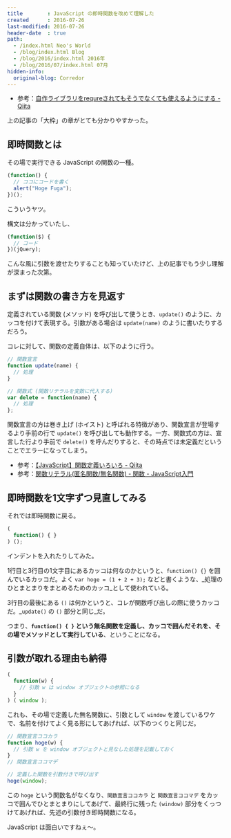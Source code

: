 ```yaml
---
title        : JavaScript の即時関数を改めて理解した
created      : 2016-07-26
last-modified: 2016-07-26
header-date  : true
path:
  - /index.html Neo's World
  - /blog/index.html Blog
  - /blog/2016/index.html 2016年
  - /blog/2016/07/index.html 07月
hidden-info:
  original-blog: Corredor
---
```


- 参考：[自作ライブラリをrequreされてもそうでなくても使えるようにする - Qiita](http://qiita.com/muyuu/items/66d8055eba22c20c7e18)

上の記事の「大枠」の章がとても分かりやすかった。

## 即時関数とは

その場で実行できる JavaScript の関数の一種。

```javascript
(function() {
  // ココにコードを書く
  alert("Hoge Fuga");
})();
```

こういうヤツ。

構文は分かっていたし、

```javascript
(function($) {
  // コード
})(jQuery);
```

こんな風に引数を渡せたりすることも知っていたけど、上の記事でもう少し理解が深まった次第。

## まずは関数の書き方を見返す

定義されている関数 (メソッド) を呼び出して使うとき、`update()` のように、カッコを付けて表現する。引数がある場合は `update(name)` のように書いたりするだろう。

コレに対して、関数の定義自体は、以下のように行う。

```javascript
// 関数宣言
function update(name) {
  // 処理
}

// 関数式 (関数リテラルを変数に代入する)
var delete = function(name) {
  // 処理
};
```

関数宣言の方は巻き上げ (ホイスト) と呼ばれる特徴があり、関数宣言が登場するより手前の行で `update()` を呼び出しても動作する。一方、関数式の方は、宣言した行より手前で `delete()` を呼んだりすると、その時点では未定義だということでエラーになってしまう。

- 参考：[【JavaScript】関数定義いろいろ - Qiita](http://qiita.com/tomcky/items/988fc5f56d019e9dc097)
- 参考：[関数リテラル(匿名関数/無名関数) - 関数 - JavaScript入門](http://www.ajaxtower.jp/js/function/index5.html)

## 即時関数を1文字ずつ見直してみる

それでは即時関数に戻る。

```javascript
(
  function() { }
) ();
```

インデントを入れたりしてみた。

1行目と3行目の1文字目にあるカッコは何なのかというと、`function() {}` を囲んでいるカッコだ。よく `var hoge = (1 + 2 + 3);` などと書くような、_処理のひとまとまりをまとめるためのカッコ_として使われている。

3行目の最後にある `()` は何かというと、コレが関数呼び出しの際に使うカッコだ。_`update()` の `()` 部分と同じ_だ。

つまり、__`function() { }` という無名関数を定義し、カッコで囲んだそれを、その場でメソッドとして実行している__、ということになる。

## 引数が取れる理由も納得

```javascript
(
  function(w) {
    // 引数 w は window オブジェクトの参照になる
  }
) ( window );
```

これも、その場で定義した無名関数に、引数として `window` を渡しているワケで、名前を付けてよく見る形にしてあげれば、以下のつくりと同じだ。

```javascript
// 関数宣言ココカラ
function hoge(w) {
  // 引数 w を window オブジェクトと見なした処理を記載しておく
}
// 関数宣言ココマデ

// 定義した関数を引数付きで呼び出す
hoge(window);
```

この `hoge` という関数名がなくなり、`関数宣言ココカラ` と `関数宣言ココマデ` をカッコで囲んでひとまとまりにしてあげて、最終行に残った `(window)` 部分をくっつけてあげれば、先述の引数付き即時関数になる。

JavaScript は面白いですねぇ～。
